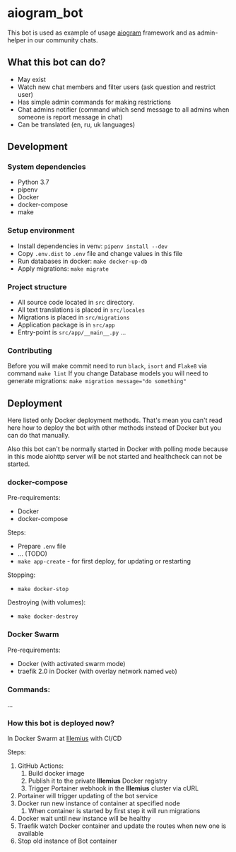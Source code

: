 # aiogram_bot

This bot is used as example of usage [aiogram](https://github.com/aiogram/aiogram) framework 
and as admin-helper in our community chats.

## What this bot can do?

- May exist
- Watch new chat members and filter users (ask question and restrict user)
- Has simple admin commands for making restrictions
- Chat admins notifier (command which send message to all admins when someone is report message in chat)
- Can be translated (en, ru, uk languages)

## Development

### System dependencies

- Python 3.7
- pipenv
- Docker
- docker-compose
- make

### Setup environment

- Install dependencies in venv: `pipenv install --dev`
- Copy `.env.dist` to `.env` file and change values in this file
- Run databases in docker: `make docker-up-db`
- Apply migrations: `make migrate`

### Project structure

- All source code located in `src` directory.
- All text translations is placed in `src/locales`
- Migrations is placed in `src/migrations`
- Application package is in `src/app`
- Entry-point is `src/app/__main__.py`
...

### Contributing

Before you will make commit need to run `black`, `isort` and `Flake8` via command `make lint`
If you change Database models you will need to generate migrations: `make migration message="do something"`

## Deployment

Here listed only Docker deployment methods. 
That's mean you can't read here how to deploy the bot with other methods instead of Docker 
but you can do that manually.

Also this bot can't be normally started in Docker with polling mode 
because in this mode aiohttp server will be not started and healthcheck can not be started.

### docker-compose

Pre-requirements:
- Docker
- docker-compose

Steps:
- Prepare `.env` file
- ... (TODO)
- `make app-create` - for first deploy, for updating or restarting

Stopping:
- `make docker-stop`

Destroying (with volumes):
- `make docker-destroy`

### Docker Swarm

Pre-requirements:
- Docker (with activated swarm mode)
- traefik 2.0 in Docker (with overlay network named `web`)

### Commands:

...

### How this bot is deployed now?

In Docker Swarm at [Illemius](https://illemius.xyz) with CI/CD

Steps:
1. GitHub Actions:
    1. Build docker image
    1. Publish it to the private **Illemius** Docker registry
    1. Trigger Portainer webhook in the **Illemius** cluster via cURL
1. Portainer will trigger updating of the bot service
1. Docker run new instance of container at specified node
    1. When container is started by first step it will run migrations
1. Docker wait until new instance will be healthy
1. Traefik watch Docker container and update the routes when new one is available
1. Stop old instance of Bot container
